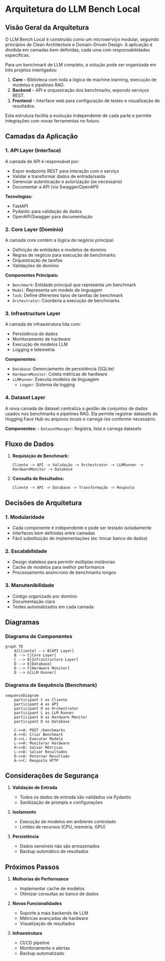 # Arquitetura do LLM Bench Local

## Visão Geral da Arquitetura

O LLM Bench Local é construído como um microserviço modular, seguindo princípios de Clean Architecture e Domain-Driven Design. A aplicação é dividida em camadas bem definidas, cada uma com responsabilidades específicas.

Para um benchmark de LLM completo, a solução pode ser organizada em três projetos interligados:

1. **Core** – Biblioteca com toda a lógica de machine learning, execução de modelos e pipelines RAG.
2. **Backend** – API e orquestração dos benchmarks, expondo serviços REST.
3. **Frontend** – Interface web para configuração de testes e visualização de resultados.

Esta estrutura facilita a evolução independente de cada parte e permite integrações com novas ferramentas no futuro.

## Camadas da Aplicação

### 1. API Layer (Interface)

A camada de API é responsável por:
- Expor endpoints REST para interação com o serviço
- Validar e transformar dados de entrada/saída
- Gerenciar autenticação e autorização (se necessário)
- Documentar a API (via Swagger/OpenAPI)

**Tecnologias:**
- FastAPI
- Pydantic para validação de dados
- OpenAPI/Swagger para documentação

### 2. Core Layer (Domínio)

A camada core contém a lógica de negócio principal:
- Definição de entidades e modelos de domínio
- Regras de negócio para execução de benchmarks
- Orquestração de tarefas
- Validações de domínio

**Componentes Principais:**
- `Benchmark`: Entidade principal que representa um benchmark
- `Model`: Representa um modelo de linguagem
- `Task`: Define diferentes tipos de tarefas de benchmark
- `Orchestrator`: Coordena a execução de benchmarks

### 3. Infrastructure Layer

A camada de infraestrutura lida com:
- Persistência de dados
- Monitoramento de hardware
- Execução de modelos LLM
- Logging e telemetria

**Componentes:**
- `Database`: Gerenciamento de persistência (SQLite)
- `HardwareMonitor`: Coleta métricas de hardware
- `LLMRunner`: Executa modelos de linguagem
    - `Logger`: Sistema de logging

### 4. Dataset Layer

A nova camada de dataset centraliza a gestão de conjuntos de dados usados nos benchmarks e pipelines RAG.
Ela permite registrar datasets do Hugging Face Hub ou arquivos locais e carregá-los conforme necessário.

**Componentes:**
    - `DatasetManager`: Registra, lista e carrega datasets

## Fluxo de Dados

1. **Requisição de Benchmark:**
   ```
   Cliente -> API -> Validação -> Orchestrator -> LLMRunner -> HardwareMonitor -> Database
   ```

2. **Consulta de Resultados:**
   ```
   Cliente -> API -> Database -> Transformação -> Resposta
   ```

## Decisões de Arquitetura

### 1. Modularidade

- Cada componente é independente e pode ser testado isoladamente
- Interfaces bem definidas entre camadas
- Fácil substituição de implementações (ex: trocar banco de dados)

### 2. Escalabilidade

- Design stateless para permitir múltiplas instâncias
- Cache de modelos para melhor performance
- Processamento assíncrono de benchmarks longos

### 3. Manutenibilidade

- Código organizado por domínio
- Documentação clara
- Testes automatizados em cada camada

## Diagramas

### Diagrama de Componentes

```mermaid
graph TD
    A[Cliente] --> B[API Layer]
    B --> C[Core Layer]
    C --> D[Infrastructure Layer]
    D --> E[Database]
    D --> F[Hardware Monitor]
    D --> G[LLM Runner]
```

### Diagrama de Sequência (Benchmark)

```mermaid
sequenceDiagram
    participant C as Cliente
    participant A as API
    participant O as Orchestrator
    participant L as LLM Runner
    participant H as Hardware Monitor
    participant D as Database

    C->>A: POST /benchmarks
    A->>O: Criar Benchmark
    O->>L: Executar Modelo
    L->>H: Monitorar Hardware
    H->>D: Salvar Métricas
    L->>D: Salvar Resultados
    D->>A: Retornar Resultado
    A->>C: Resposta HTTP
```

## Considerações de Segurança

1. **Validação de Entrada**
   - Todos os dados de entrada são validados via Pydantic
   - Sanitização de prompts e configurações

2. **Isolamento**
   - Execução de modelos em ambiente controlado
   - Limites de recursos (CPU, memória, GPU)

3. **Persistência**
   - Dados sensíveis não são armazenados
   - Backup automático de resultados

## Próximos Passos

1. **Melhorias de Performance**
   - Implementar cache de modelos
   - Otimizar consultas ao banco de dados

2. **Novas Funcionalidades**
   - Suporte a mais backends de LLM
   - Métricas avançadas de hardware
   - Visualização de resultados

3. **Infraestrutura**
   - CI/CD pipeline
   - Monitoramento e alertas
   - Backup automatizado 
